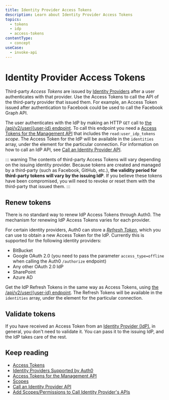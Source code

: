 ```yaml
---
title: Identity Provider Access Tokens
description: Learn about Identity Provider Access Tokens
topics:
  - tokens
  - idp
  - access-tokens
contentType:
  - concept
useCase:
  - invoke-api
---
```


# Identity Provider Access Tokens

Third-party <dfn data-key="access-token">Access Tokens</dfn> are issued by [Identity Providers](/identityproviders) after a user authenticates with that provider. Use the Access Tokens to call the API of the third-party provider that issued them. For example, an Access Token issued after authentication to Facebook could be used to call the Facebook Graph API.

The user authenticates with the IdP by making an HTTP `GET` call to [the /api/v2/user/{user-id} endpoint](/api/management/v2#!/Users/get_users_by_id). To call this endpoint you need a [Access Tokens for the Management API](/api/management/v2/tokens) that includes the `read:user_idp_tokens` <dfn data-key="scope">scope</dfn>. The Access Token for the IdP will be available in the `identities` array, under the element for the particular connection. For information on how to call an IdP API, see [Call an Identity Provider API](/connections/calling-an-external-idp-api).

::: warning
The contents of third-party Access Tokens will vary depending on the issuing identity provider. Because tokens are created and managed by a third-party (such as Facebook, GitHub, etc.), **the validity period for third-party tokens will vary by the issuing IdP**. If you believe these tokens have been compromised, you will need to revoke or reset them with the third-party that issued them.
:::

## Renew tokens

There is no standard way to renew IdP Access Tokens through Auth0. The mechanism for renewing IdP Access Tokens varies for each provider.

For certain identity providers, Auth0 can store a <dfn data-key="refresh-token">[Refresh Token](/tokens/refresh-token)</dfn>, which you can use to obtain a new Access Token for the IdP. Currently this is supported for the following identity providers:

* BitBucket
* Google OAuth 2.0 (you need to pass the parameter `access_type=offline` when calling the Auth0 `/authorize` endpoint)
* Any other OAuth 2.0 IdP
* SharePoint
* Azure AD

Get the IdP Refresh Tokens in the same way as Access Tokens, using [the /api/v2/user/{user-id} endpoint](/api/management/v2#!/Users/get_users_by_id). The Refresh Tokens will be available in the `identities` array, under the element for the particular connection.

## Validate tokens

If you have received an Access Token from an [Identity Provider (IdP)](/identityproviders), in general, you don't need to validate it. You can pass it to the issuing IdP, and the IdP takes care of the rest.

## Keep reading

* [Access Tokens](/tokens/access-tokens)
* [Identity Providers Supported by Auth0](/identityproviders)
* [Access Tokens for the Management API](/api/management/v2/tokens)
* [Scopes](/scopes)
* [Call an Identity Provider API](/connections/calling-an-external-idp-api)
* [Add Scopes/Permissions to Call Identity Provider's APIs](/connections/adding-scopes-for-an-external-idp)

